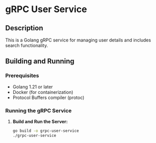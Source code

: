 # gRPC User Service

## Description

This is a Golang gRPC service for managing user details and includes search functionality.

## Building and Running

### Prerequisites

- Golang 1.21 or later
- Docker (for containerization)
- Protocol Buffers compiler (protoc)

### Running the gRPC Service

1. **Build and Run the Server:**
   ```bash
   go build -o grpc-user-service
   ./grpc-user-service
